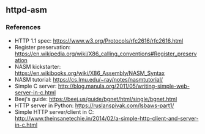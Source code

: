 ## httpd-asm

### References
* HTTP 1.1 spec: https://www.w3.org/Protocols/rfc2616/rfc2616.html
* Register preservation: https://en.wikipedia.org/wiki/X86_calling_conventions#Register_preservation
* NASM kickstarter: https://en.wikibooks.org/wiki/X86_Assembly/NASM_Syntax
* NASM tutorial: https://cs.lmu.edu/~ray/notes/nasmtutorial/
* Simple C server: http://blog.manula.org/2011/05/writing-simple-web-server-in-c.html
* Beej's guide: https://beej.us/guide/bgnet/html/single/bgnet.html
* HTTP server in Python: https://ruslanspivak.com/lsbaws-part1/
* Simple HTTP server/client in C: http://www.theinsanetechie.in/2014/02/a-simple-http-client-and-server-in-c.html
